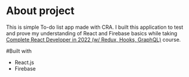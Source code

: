 # About project
This is simple To-do list app made with CRA. I built this application to test and prove my understanding of React and Firebase basics while taking [Complete React Developer in 2022 (w/ Redux, Hooks, GraphQL)](https://www.udemy.com/course/complete-react-developer-zero-to-mastery/) course. 

#Built with
- React.js
- Firebase
